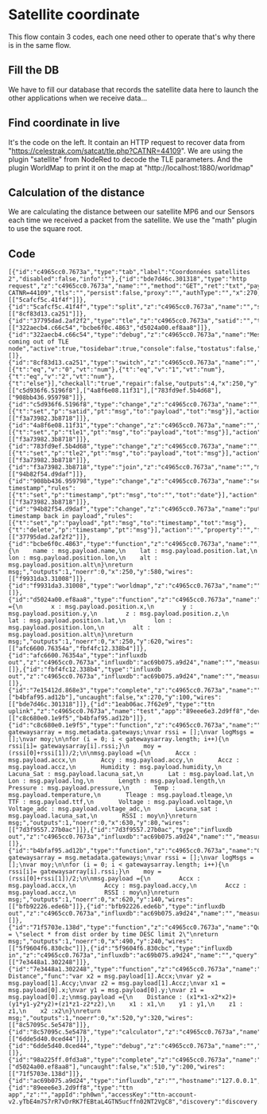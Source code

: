 # Satellite coordinate
This flow contain 3 codes, each one need other to operate that's why there is in the same flow.

## Fill the DB 
We have to fill our database that records the satellite data here to launch the other applications when we receive data... 

## Find coordinate in live
It's the code on the left. It contain an HTTP request to recover data from "https://celestrak.com/satcat/tle.php?CATNR=44109".
We are using the plugin "satellite" from NodeRed to decode the TLE parameters.
And the plugin WorldMap to print it on the map at "http://localhost:1880/worldmap"

## Calculation of the distance 
We are calculating the distance between our satellite MP6 and our Sensors each time we received a packet from the satellite.
We use the "math" plugin to use the square root.


## Code 
    [{"id":"c4965cc0.7673a","type":"tab","label":"Coordonnées satellites 2","disabled":false,"info":""},{"id":"bde7d46c.301318","type":"http request","z":"c4965cc0.7673a","name":"","method":"GET","ret":"txt","paytoqs":false,"url":"https://celestrak.com/satcat/tle.php?CATNR=44109","tls":"","persist":false,"proxy":"","authType":"","x":270,"y":140,"wires":[["5cafcf5c.41f4f"]]},{"id":"5cafcf5c.41f4f","type":"split","z":"c4965cc0.7673a","name":"","splt":"\\n","spltType":"str","arraySplt":1,"arraySpltType":"len","stream":false,"addname":"","x":250,"y":180,"wires":[["8cf83d13.ca251"]]},{"id":"37795dad.2af2f2","type":"tle","z":"c4965cc0.7673a","satid":"","tle1":"","tle2":"","coordsys":"latlongdeg","name":"MP6","x":250,"y":540,"wires":[["322aecb4.c66c54","bcbe6f0c.4863","d5024a00.ef8aa8"]]},{"id":"322aecb4.c66c54","type":"debug","z":"c4965cc0.7673a","name":"Message coming out of TLE node","active":true,"tosidebar":true,"console":false,"tostatus":false,"complete":"true","targetType":"full","x":500,"y":540,"wires":[]},{"id":"8cf83d13.ca251","type":"switch","z":"c4965cc0.7673a","name":"","property":"parts.index","propertyType":"msg","rules":[{"t":"eq","v":"0","vt":"num"},{"t":"eq","v":"1","vt":"num"},{"t":"eq","v":"2","vt":"num"},{"t":"else"}],"checkall":"true","repair":false,"outputs":4,"x":250,"y":240,"wires":[["c5d936f6.5196f8"],["4a8f6e08.11f31"],["783fd9ef.5b4d68"],["908bb436.959798"]]},{"id":"c5d936f6.5196f8","type":"change","z":"c4965cc0.7673a","name":"","rules":[{"t":"set","p":"satid","pt":"msg","to":"payload","tot":"msg"}],"action":"","property":"","from":"","to":"","reg":false,"x":270,"y":300,"wires":[["f3a73982.3b8718"]]},{"id":"4a8f6e08.11f31","type":"change","z":"c4965cc0.7673a","name":"","rules":[{"t":"set","p":"tle1","pt":"msg","to":"payload","tot":"msg"}],"action":"","property":"","from":"","to":"","reg":false,"x":270,"y":340,"wires":[["f3a73982.3b8718"]]},{"id":"783fd9ef.5b4d68","type":"change","z":"c4965cc0.7673a","name":"","rules":[{"t":"set","p":"tle2","pt":"msg","to":"payload","tot":"msg"}],"action":"","property":"","from":"","to":"","reg":false,"x":270,"y":380,"wires":[["f3a73982.3b8718"]]},{"id":"f3a73982.3b8718","type":"join","z":"c4965cc0.7673a","name":"","mode":"auto","build":"string","property":"payload","propertyType":"msg","key":"topic","joiner":"\\n","joinerType":"str","accumulate":false,"timeout":"","count":"","reduceRight":false,"reduceExp":"","reduceInit":"","reduceInitType":"","reduceFixup":"","x":250,"y":460,"wires":[["94b82f54.d9daf"]]},{"id":"908bb436.959798","type":"change","z":"c4965cc0.7673a","name":"set timestamp","rules":[{"t":"set","p":"timestamp","pt":"msg","to":"","tot":"date"}],"action":"","property":"","from":"","to":"","reg":false,"x":280,"y":420,"wires":[["f3a73982.3b8718"]]},{"id":"94b82f54.d9daf","type":"change","z":"c4965cc0.7673a","name":"put timestamp back in payload","rules":[{"t":"set","p":"payload","pt":"msg","to":"timestamp","tot":"msg"},{"t":"delete","p":"timestamp","pt":"msg"}],"action":"","property":"","from":"","to":"","reg":false,"x":330,"y":500,"wires":[["37795dad.2af2f2"]]},{"id":"bcbe6f0c.4863","type":"function","z":"c4965cc0.7673a","name":"","func":"msg.payload={\n    name : msg.payload.name,\n    lat : msg.payload.position.lat,\n    lon : msg.payload.position.lon,\n    alt : msg.payload.position.alt\n}\nreturn msg;","outputs":1,"noerr":0,"x":250,"y":580,"wires":[["f9931da3.31008"]]},{"id":"f9931da3.31008","type":"worldmap","z":"c4965cc0.7673a","name":"","lat":"","lon":"","zoom":"","layer":"","cluster":"","maxage":"","usermenu":"show","layers":"show","panit":"false","panlock":"false","zoomlock":"false","hiderightclick":"false","coords":"false","showgrid":"false","path":"/worldmap","x":500,"y":580,"wires":[]},{"id":"d5024a00.ef8aa8","type":"function","z":"c4965cc0.7673a","name":"","func":"msg.payload ={\n        x : msg.payload.position.x,\n        y : msg.payload.position.y,\n        z : msg.payload.position.z,\n        lat : msg.payload.position.lat,\n        lon : msg.payload.position.lon,\n        alt : msg.payload.position.alt\n}\nreturn msg;","outputs":1,"noerr":0,"x":250,"y":620,"wires":[["afc6600.76354a","fbf4fc12.338b4"]]},{"id":"afc6600.76354a","type":"influxdb out","z":"c4965cc0.7673a","influxdb":"ac69b075.a9d24","name":"","measurement":"coo","precision":"","retentionPolicy":"","x":480,"y":620,"wires":[]},{"id":"fbf4fc12.338b4","type":"influxdb out","z":"c4965cc0.7673a","influxdb":"ac69b075.a9d24","name":"","measurement":"dist","precision":"","retentionPolicy":"","x":480,"y":660,"wires":[]},{"id":"7e15412d.868e3","type":"complete","z":"c4965cc0.7673a","name":"","scope":["b4bfaf95.ad12b"],"uncaught":false,"x":270,"y":100,"wires":[["bde7d46c.301318"]]},{"id":"1eab06ac.7f62e9","type":"ttn uplink","z":"c4965cc0.7673a","name":"test","app":"89eee6e3.2d9ff8","dev_id":"test","field":"","x":450,"y":100,"wires":[["c8c680e0.1e9f5","b4bfaf95.ad12b"]]},{"id":"c8c680e0.1e9f5","type":"function","z":"c4965cc0.7673a","name":"","func":"var gatewaysarray = msg.metadata.gateways;\nvar rssi = [];\nvar logMsgs = [];\nvar moy;\n\nfor (i = 0; i < gatewaysarray.length; i++){\n    rssi[i]= gatewaysarray[i].rssi;}\n    moy = (rssi[0]+rssi[1])/2;\n\nmsg.payload ={\n       Accx : msg.payload.accx,\n       Accy : msg.payload.accy,\n       Accz : msg.payload.accz,\n       Humidity : msg.payload.humidity,\n       Lacuna_Sat : msg.payload.lacuna_sat,\n       Lat : msg.payload.lat,\n       Lon : msg.payload.lng,\n       Length : msg.payload.length,\n       Pressure : msg.payload.pressure,\n       Temp : msg.payload.temperature,\n       Tleage : msg.payload.tleage,\n       TTF : msg.payload.ttf,\n       Voltage : msg.payload.voltage,\n       Voltage_adc : msg.payload.voltage_adc,\n       Lacuna_sat : msg.payload.lacuna_sat,\n       RSSI : moy\n}\nreturn msg;","outputs":1,"noerr":0,"x":630,"y":80,"wires":[["7d3f9557.27b0ac"]]},{"id":"7d3f9557.27b0ac","type":"influxdb out","z":"c4965cc0.7673a","influxdb":"ac69b075.a9d24","name":"","measurement":"Test","precision":"","retentionPolicy":"","x":910,"y":80,"wires":[]},{"id":"b4bfaf95.ad12b","type":"function","z":"c4965cc0.7673a","name":"Complete","func":"var gatewaysarray = msg.metadata.gateways;\nvar rssi = [];\nvar logMsgs = [];\nvar moy;\n\nfor (i = 0; i < gatewaysarray.length; i++){\n    rssi[i]= gatewaysarray[i].rssi;}\n    moy = (rssi[0]+rssi[1])/2;\n\nmsg.payload ={\n        Accx : msg.payload.accx,\n        Accy : msg.payload.accy,\n        Accz : msg.payload.accz,\n        RSSI : moy\n}\nreturn msg;","outputs":1,"noerr":0,"x":620,"y":140,"wires":[["bfb92226.ede6b"]]},{"id":"bfb92226.ede6b","type":"influxdb out","z":"c4965cc0.7673a","influxdb":"ac69b075.a9d24","name":"","measurement":"dist","precision":"","retentionPolicy":"","x":900,"y":140,"wires":[]},{"id":"71f5703e.138d","type":"function","z":"c4965cc0.7673a","name":"Query","func":"msg.query = \"select * from dist order by time DESC limit 2\"\nreturn msg;","outputs":1,"noerr":0,"x":490,"y":240,"wires":[["5f9604f6.830cbc"]]},{"id":"5f9604f6.830cbc","type":"influxdb in","z":"c4965cc0.7673a","influxdb":"ac69b075.a9d24","name":"","query":"","rawOutput":false,"precision":"","retentionPolicy":"","x":510,"y":280,"wires":[["7e3448a1.302248"]]},{"id":"7e3448a1.302248","type":"function","z":"c4965cc0.7673a","name":"Calcul Distance","func":"var x2 = msg.payload[1].Accx;\nvar y2 = msg.payload[1].Accy;\nvar z2 = msg.payload[1].Accz;\nvar x1 = msg.payload[0].x;\nvar y1 = msg.payload[0].y;\nvar z1 = msg.payload[0].z;\nmsg.payload ={\n    Distance : (x1*x1-x2*x2)+(y1*y1-y2*y2)+(z1*z1-z2*z2),\n    x1 : x1,\n    y1 : y1,\n    z1 : z1,\n    x2 :x2\n}\nreturn msg;","outputs":1,"noerr":0,"x":520,"y":320,"wires":[["8c57095c.5e5478"]]},{"id":"8c57095c.5e5478","type":"calculator","z":"c4965cc0.7673a","name":"","inputMsgField":"payload.Distance","outputMsgField":"payload.distance","operation":"sqrt","constant":"","x":510,"y":360,"wires":[["6dde5d40.0ced44"]]},{"id":"6dde5d40.0ced44","type":"debug","z":"c4965cc0.7673a","name":"","active":true,"tosidebar":true,"console":false,"tostatus":false,"complete":"false","x":510,"y":400,"wires":[]},{"id":"98a225ff.0fd3a8","type":"complete","z":"c4965cc0.7673a","name":"","scope":["d5024a00.ef8aa8"],"uncaught":false,"x":510,"y":200,"wires":[["71f5703e.138d"]]},{"id":"ac69b075.a9d24","type":"influxdb","z":"","hostname":"127.0.0.1","port":"8086","protocol":"http","database":"Sensor_IOT","name":"Sensor_iOT","usetls":false,"tls":""},{"id":"89eee6e3.2d9ff8","type":"ttn app","z":"","appId":"ph0wn","accessKey":"ttn-account-v2.yTbE4m7S7rR7vDrRK7fEBtaL4GTN5ucffn02NT2VgC8","discovery":"discovery.thethingsnetwork.org:1900"}]
